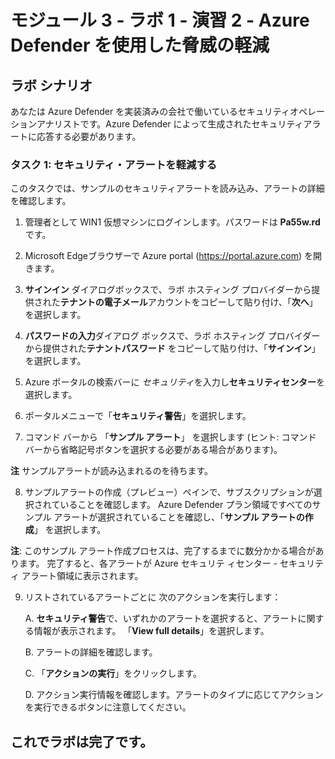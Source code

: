 # モジュール 3 - ラボ 1 - 演習 2 - Azure Defender を使用した脅威の軽減

## ラボ シナリオ

あなたは Azure Defender を実装済みの会社で働いているセキュリティオペレーションアナリストです。Azure Defender によって生成されたセキュリティアラートに応答する必要があります。 

### タスク 1: セキュリティ・アラートを軽減する

このタスクでは、サンプルのセキュリティアラートを読み込み、アラートの詳細を確認します。

1. 管理者として WIN1 仮想マシンにログインします。パスワードは **Pa55w.rd** です。  

2. Microsoft Edgeブラウザーで Azure portal (https://portal.azure.com) を開きます。

3. **サインイン** ダイアログボックスで、ラボ ホスティング プロバイダーから提供された**テナントの電子メール**アカウントをコピーして貼り付け、「**次へ**」 を選択します。

4. **パスワードの入力**ダイアログ ボックスで、ラボ ホスティング プロバイダーから提供された**テナントパスワード** をコピーして貼り付け、「**サインイン**」を選択します。

5. Azure ポータルの検索バーに *セキュリティ*を入力し**セキュリティセンター**を選択します。

6. ポータルメニューで「**セキュリティ警告**」を選択します。

7. コマンド バーから 「**サンプル アラート**」 を選択します (ヒント: コマンド バーから省略記号ボタンを選択する必要がある場合があります)。

**注** サンプルアラートが読み込まれるのを待ちます。

8. サンプルアラートの作成（プレビュー）ペインで、サブスクリプションが選択されていることを確認します。  Azure Defender プラン領域ですべてのサンプル アラートが選択されていることを確認し、「**サンプル アラートの作成**」 を選択します。  

**注**: このサンプル アラート作成プロセスは、完了するまでに数分かかる場合があります。  完了すると、各アラートが Azure セキュリテ ィセンター - セキュリティ アラート領域に表示されます。

9. リストされているアラートごとに  次のアクションを実行します：

    A. **セキュリティ警告**で、いずれかのアラートを選択すると、アラートに関する情報が表示されます。  「**View full details**」を選択します。

    B. アラートの詳細を確認します。

    C. 「**アクションの実行**」をクリックします。

    D. アクション実行情報を確認します。アラートのタイプに応じてアクションを実行できるボタンに注意してください。

## これでラボは完了です。
